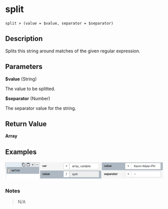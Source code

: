 # split

	split > (value = $value, separator = $separator)

## Description

Splits this string around matches of the given regular expression.

## Parameters

**$value** (String)

The value to be splitted.

**$separator** (Number)

The separator value for the string.

## Return Value

**Array**

## Examples

![](split.png?raw=true)

### Notes
> N/A